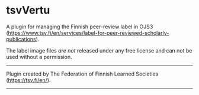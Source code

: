 # tsvVertu

A plugin for managing the Finnish peer-review label in OJS3 (https://www.tsv.fi/en/services/label-for-peer-reviewed-scholarly-publications).

The label image files *are not* released under any free license and can not be used without a permission.

***
Plugin created by The Federation of Finnish Learned Societies (https://tsv.fi/en/).
***
